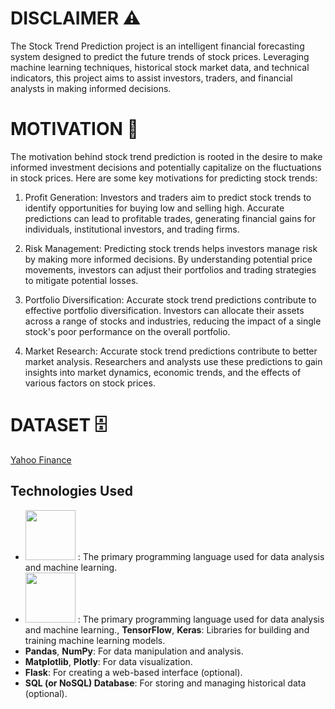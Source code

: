 
 # DISCLAIMER ⚠️
 
The Stock Trend Prediction project is an intelligent financial forecasting system designed to predict the future trends of stock prices. Leveraging machine learning techniques, historical stock market data, and technical indicators, this project aims to assist investors, traders, and financial analysts in making informed decisions.

#  MOTIVATION 💪

The motivation behind stock trend prediction is rooted in the desire to make informed investment decisions and potentially capitalize on the fluctuations in stock prices. Here are some key motivations for predicting stock trends:

1) Profit Generation: Investors and traders aim to predict stock trends to identify opportunities for buying low and selling high. Accurate predictions can lead to profitable trades, generating financial gains for individuals, institutional investors, and trading firms.

2) Risk Management: Predicting stock trends helps investors manage risk by making more informed decisions. By understanding potential price movements, investors can adjust their portfolios and trading strategies to mitigate potential losses.

3) Portfolio Diversification: Accurate stock trend predictions contribute to effective portfolio diversification. Investors can allocate their assets across a range of stocks and industries, reducing the impact of a single stock's poor performance on the overall portfolio.

4) Market Research: Accurate stock trend predictions contribute to better market analysis. Researchers and analysts use these predictions to gain insights into market dynamics, economic trends, and the effects of various factors on stock prices.

# DATASET 🗄️

<a href = "https://finance.yahoo.com/quote/AAPL?p=AAPL&.tsrc=fin-srch">Yahoo Finance</a>

## Technologies Used

- <img src="https://www.python.org/static/img/python-logo.png" width="80"> : The primary programming language used for data analysis and machine learning.
- <img src="https://www.tenserflow.org/static/img/tenserflow-logo.png" width="80"> : The primary programming language used for data analysis and machine learning., **TensorFlow**, **Keras**: Libraries for building and training machine learning models.
- **Pandas**, **NumPy**: For data manipulation and analysis.
- **Matplotlib**, **Plotly**: For data visualization.
- **Flask**: For creating a web-based interface (optional).
- **SQL (or NoSQL) Database**: For storing and managing historical data (optional).



